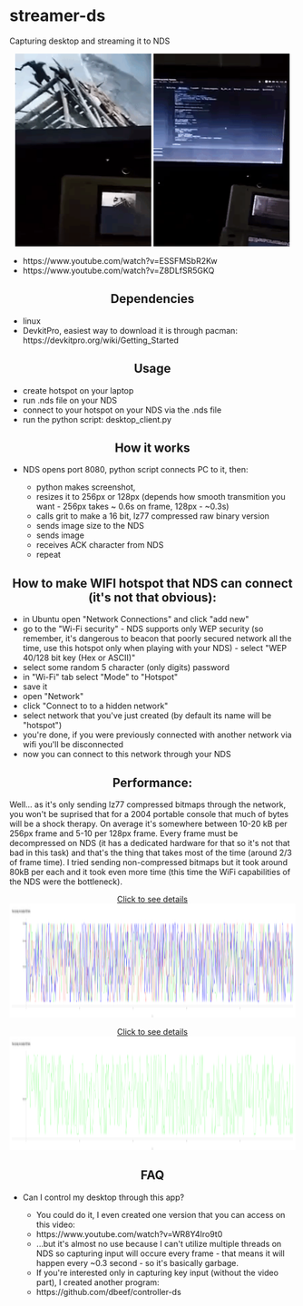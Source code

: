 # streamer-ds
Capturing desktop and streaming it to NDS 

<p align="center">
<img src="https://github.com/dbeef/streamer-ds/blob/master/readme/cropped_128.gif" alt="128px streaming"
 width="240" height="340">
<img src="https://github.com/dbeef/streamer-ds/blob/master/readme/cropped_256.gif" alt="256px streaming"
 width="240" height="340">


<ul>
<li>https://www.youtube.com/watch?v=ESSFMSbR2Kw</li>
<li>https://www.youtube.com/watch?v=Z8DLfSR5GKQ</li>
</ul>

<h2 align="center">Dependencies</h2>
<ul>
 <li>linux</li>
<li>DevkitPro, easiest way to download it is through pacman: https://devkitpro.org/wiki/Getting_Started</li>
</ul>


<h2 align="center">Usage</h2>

<ul>
 
 <li> create hotspot on your laptop </li>
 <li> run .nds file on your NDS </li>
 <li> connect to your hotspot on your NDS via the .nds file </li>
 <li> run the python script: desktop_client.py </li> 
 
 
</ul>


<h2 align="center">How it works</h2>

<ul>
<li>NDS opens port 8080, python script connects PC to it, then:</li>
  <ul>
    <li> python makes screenshot,</li>  
    <li> resizes it to 256px or 128px (depends how smooth transmition you want - 256px takes ~ 0.6s on frame, 128px - ~0.3s)</li>  
    <li> calls grit to make a 16 bit, lz77 compressed raw binary version</li>  
    <li> sends image size to the NDS</li>  
    <li> sends image</li>  
    <li> receives ACK character from NDS</li>  
    <li> repeat</li>  
    </ul>
</ul>

<h2 align="center">How to make WIFI hotspot that NDS can connect (it's not that obvious):</h2>

<ul>
<li>in Ubuntu open "Network Connections" and click "add new"</li>
<li>go to the "Wi-Fi security" - NDS supports only WEP security (so remember, it's dangerous to beacon that poorly secured network all the time, use this hotspot only when playing with your NDS) - select "WEP 40/128 bit key (Hex or ASCII)" </li>
 <li> select some random 5 character (only digits) password </li>
 <li> in "Wi-Fi" tab select "Mode" to "Hotspot" </li>
 <li> save it </li>
 <li> open "Network" </li>
 <li> click "Connect to to a hidden network" </li>
 <li> select network that you've just created (by default its name will be "hotspot")
 <li> you're done, if you were previously connected with another network via wifi you'll be disconnected</li>
 <li> now you can connect to this network through your NDS </li>
</ul>

<h2 align="center">Performance:</h2>
<p> Well... as it's only sending lz77 compressed bitmaps through the network, you won't be suprised that for a 2004 portable console that much of bytes will be a shock therapy. On average it's somewhere between 10-20 kB per 256px frame and 5-10 per 128px frame. Every frame must be decompressed on NDS (it has a dedicated hardware for that so it's not that bad in this task) and that's the thing that takes most of the time (around 2/3 of frame time). I tried sending non-compressed bitmaps but it took around 80kB per each and it took even more time (this time the WiFi capabilities of the NDS were the bottleneck). </p>

<p align="center"> <a href="https://raw.githubusercontent.com/dbeef/streamer-ds/master/readme/all_parameters_500.png"> Click to see details</a>
<img src="https://github.com/dbeef/streamer-ds/blob/master/readme/all_parameters_500.png" alt="Efficiency"
 width="2500" height="200">

<p align="center"> <a href="https://raw.githubusercontent.com/dbeef/streamer-ds/master/readme/total_time.png"> Click to see details</a>
<img src="https://github.com/dbeef/streamer-ds/blob/master/readme/total_time.png" alt="Efficiency"
 width="2500" height="200">

<h2 align="center">FAQ</h2>

<ul>
<li>Can I control my desktop through this app?</li>
 <ul>
<li> You could do it, I even created one version that you can access on this video:</li>
<li>https://www.youtube.com/watch?v=WR8Y4Iro9t0</li>
<li> ...but it's almost no use because I can't utilize multiple threads on NDS so capturing input will occure every frame - that means it will happen every ~0.3 second - so it's basically garbage.</li>
<li> If you're interested only in capturing key input (without the video part), I created another program:</li>
 <li>https://github.com/dbeef/controller-ds</li> 
 </ul>
 </ul>
